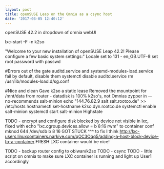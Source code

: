 ```yaml
---
layout: post
title: openSUSE Leap on the Omnia as a csync host
date: '2017-03-05 12:40:12'
---
```

openSUSE 42.2 in dropdown of omnia webUI

lxc-start -F -n k2so

"Welcome to your new installation of openSUSE Leap 42.2!
Please configure a few basic system settings:"
Locale set to 131 - en_GB.UTF-8
set root password with passwd

#Errors out of the gate
auditd.service and systemd-modules-load.service fail by default, disable them
systemctl disable auditd.service
rm /usr/lib/modules-load.d/sg.conf

#Nice and clean
Gave k2so a static lease
Removed the mountpoint for /mnt/data from router - datadisk is 100% k2so's, not Omnias
zypper in --no-recommends salt-minion
echo "144.76.82.9 salt salt.rootco.de" >> /etc/hosts
hostnamectl set-hostname k2so.dyn.rootco.de
systemctl enable salt-minion
systemctl start salt-minion
Highstate

TODO - encrypt and configure disk
blocked by device not visible in lxc, fixed with echo "lxc.cgroup.devices.allow = b 8:16 rwm" to container conf
mknod 644 /dev/sdb b 8 16
GOT STUCK ^^^ to fix I think
http://lxc-users.linuxcontainers.narkive.com/qOC3Oqq5/adding-a-host-block-device-to-a-container
FRESH LXC container would be nice!

TODO - backup router config to obiwan/k2so
TODO - csync
TODO - little script on omnia to make sure LXC container is running and light up User1 accordingly
